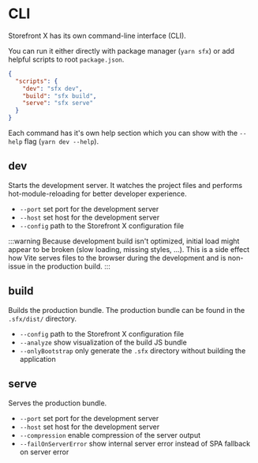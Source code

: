 # CLI

Storefront X has its own command-line interface (CLI).

You can run it either directly with package manager (`yarn sfx`) or add helpful scripts to root `package.json`.

```json
{
  "scripts": {
    "dev": "sfx dev",
    "build": "sfx build",
    "serve": "sfx serve"
  }
}
```

Each command has it's own help section which you can show with the `--help` flag (`yarn dev --help`).

## dev

Starts the development server. It watches the project files and performs hot-module-reloading for better developer experience.

- `--port` set port for the development server
- `--host` set host for the development server
- `--config` path to the Storefront X configuration file

:::warning
Because development build isn't optimized, initial load might appear to be broken (slow loading, missing styles, ...). This is a side effect how Vite serves files to the browser during the development and is non-issue in the production build.
:::

## build

Builds the production bundle. The production bundle can be found in the `.sfx/dist/` directory.

- `--config` path to the Storefront X configuration file
- `--analyze` show visualization of the build JS bundle
- `--onlyBootstrap` only generate the `.sfx` directory without building the application

## serve

Serves the production bundle.

- `--port` set port for the development server
- `--host` set host for the development server
- `--compression` enable compression of the server output
- `--failOnServerError` show internal server error instead of SPA fallback on server error
